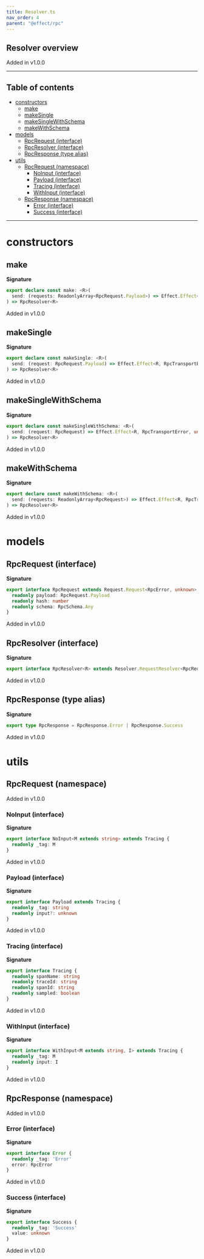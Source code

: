```yaml
---
title: Resolver.ts
nav_order: 4
parent: "@effect/rpc"
---
```


## Resolver overview

Added in v1.0.0

---

<h2 class="text-delta">Table of contents</h2>

- [constructors](#constructors)
  - [make](#make)
  - [makeSingle](#makesingle)
  - [makeSingleWithSchema](#makesinglewithschema)
  - [makeWithSchema](#makewithschema)
- [models](#models)
  - [RpcRequest (interface)](#rpcrequest-interface)
  - [RpcResolver (interface)](#rpcresolver-interface)
  - [RpcResponse (type alias)](#rpcresponse-type-alias)
- [utils](#utils)
  - [RpcRequest (namespace)](#rpcrequest-namespace)
    - [NoInput (interface)](#noinput-interface)
    - [Payload (interface)](#payload-interface)
    - [Tracing (interface)](#tracing-interface)
    - [WithInput (interface)](#withinput-interface)
  - [RpcResponse (namespace)](#rpcresponse-namespace)
    - [Error (interface)](#error-interface)
    - [Success (interface)](#success-interface)

---

# constructors

## make

**Signature**

```ts
export declare const make: <R>(
  send: (requests: ReadonlyArray<RpcRequest.Payload>) => Effect.Effect<R, RpcTransportError, unknown>
) => RpcResolver<R>
```

Added in v1.0.0

## makeSingle

**Signature**

```ts
export declare const makeSingle: <R>(
  send: (request: RpcRequest.Payload) => Effect.Effect<R, RpcTransportError, unknown>
) => RpcResolver<R>
```

Added in v1.0.0

## makeSingleWithSchema

**Signature**

```ts
export declare const makeSingleWithSchema: <R>(
  send: (request: RpcRequest) => Effect.Effect<R, RpcTransportError, unknown>
) => RpcResolver<R>
```

Added in v1.0.0

## makeWithSchema

**Signature**

```ts
export declare const makeWithSchema: <R>(
  send: (requests: ReadonlyArray<RpcRequest>) => Effect.Effect<R, RpcTransportError, unknown>
) => RpcResolver<R>
```

Added in v1.0.0

# models

## RpcRequest (interface)

**Signature**

```ts
export interface RpcRequest extends Request.Request<RpcError, unknown> {
  readonly payload: RpcRequest.Payload
  readonly hash: number
  readonly schema: RpcSchema.Any
}
```

Added in v1.0.0

## RpcResolver (interface)

**Signature**

```ts
export interface RpcResolver<R> extends Resolver.RequestResolver<RpcRequest, R> {}
```

Added in v1.0.0

## RpcResponse (type alias)

**Signature**

```ts
export type RpcResponse = RpcResponse.Error | RpcResponse.Success
```

Added in v1.0.0

# utils

## RpcRequest (namespace)

Added in v1.0.0

### NoInput (interface)

**Signature**

```ts
export interface NoInput<M extends string> extends Tracing {
  readonly _tag: M
}
```

Added in v1.0.0

### Payload (interface)

**Signature**

```ts
export interface Payload extends Tracing {
  readonly _tag: string
  readonly input?: unknown
}
```

Added in v1.0.0

### Tracing (interface)

**Signature**

```ts
export interface Tracing {
  readonly spanName: string
  readonly traceId: string
  readonly spanId: string
  readonly sampled: boolean
}
```

Added in v1.0.0

### WithInput (interface)

**Signature**

```ts
export interface WithInput<M extends string, I> extends Tracing {
  readonly _tag: M
  readonly input: I
}
```

Added in v1.0.0

## RpcResponse (namespace)

Added in v1.0.0

### Error (interface)

**Signature**

```ts
export interface Error {
  readonly _tag: 'Error'
  error: RpcError
}
```

Added in v1.0.0

### Success (interface)

**Signature**

```ts
export interface Success {
  readonly _tag: 'Success'
  value: unknown
}
```

Added in v1.0.0
